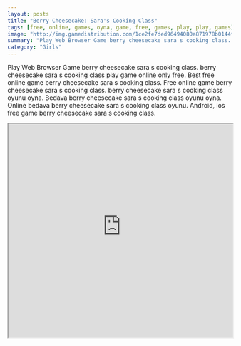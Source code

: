 ```yaml
---
layout: posts
title: "Berry Cheesecake: Sara's Cooking Class"
tags: [free, online, games, oyna, game, free, games, play, play, games]
image: "http://img.gamedistribution.com/1ce2fe7ded96494080a871978b0144fe.jpg"
summary: "Play Web Browser Game berry cheesecake sara s cooking class. berry cheesecake sara s cooking class play game online only free. Best free online game berry cheesecake sara s cooking class. Free online game berry cheesecake sara s cooking class. berry cheesecake sara s cooking class oyunu oyna. Bedava berry cheesecake sara s cooking class oyunu oyna. Online bedava berry cheesecake sara s cooking class oyunu. Android, ios free game berry cheesecake sara s cooking class."
category: "Girls"
---
```


Play Web Browser Game berry cheesecake sara s cooking class. berry cheesecake sara s cooking class play game online only free. Best free online game berry cheesecake sara s cooking class. Free online game berry cheesecake sara s cooking class. berry cheesecake sara s cooking class oyunu oyna. Bedava berry cheesecake sara s cooking class oyunu oyna. Online bedava berry cheesecake sara s cooking class oyunu. Android, ios free game berry cheesecake sara s cooking class.

<iframe width="100%" height="480px;" src="http://html5.gamedistribution.com/1ce2fe7ded96494080a871978b0144fe/"></iframe>
